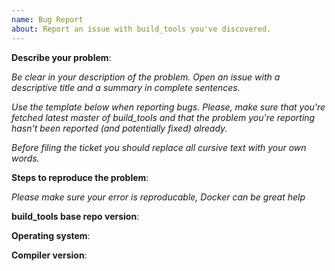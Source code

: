 ```yaml
---
name: Bug Report
about: Report an issue with build_tools you've discovered.
---
```


**Describe your problem**:

*Be clear in your description of the problem.
Open an issue with a descriptive title and a summary in complete sentences.*

*Use the template below when reporting bugs. Please, make sure that
you're fetched latest master of build_tools and that the problem you're reporting
hasn't been reported (and potentially fixed) already.*

*Before filing the ticket you should replace all cursive text with your own words.*

**Steps to reproduce the problem**:

*Please make sure your error is reproducable, Docker can be great help*

**build_tools base repo version**:

**Operating system**:

**Compiler version**:
